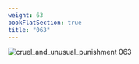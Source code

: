 ```yaml
---
weight: 63
bookFlatSection: true
title: "063"
---
```


![cruel_and_unusual_punishment 063 ](../../jpg/cup_063.jpg)


